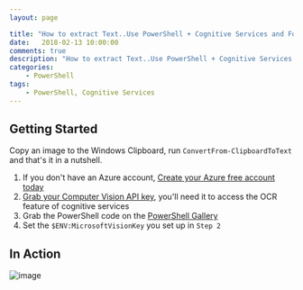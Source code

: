 ```yaml
---
layout: page

title: "How to extract Text..Use PowerShell + Cognitive Services and Follow These Easy Directions"
date:   2018-02-13 10:00:00
comments: true
description: "How to extract Text..Use PowerShell + Cognitive Services and Follow These Easy Directions"
categories:
    - PowerShell
tags:
    - PowerShell, Cognitive Services
---
```


## Getting Started
Copy an image to the Windows Clipboard, run `ConvertFrom-ClipboardToText` and that's it in a nutshell.

1. If you don't have an Azure account, [Create your Azure free account today](https://azure.microsoft.com/en-us/free)
1. [Grab your Computer Vision API key](https://azure.microsoft.com/en-us/try/cognitive-services/), you'll need it to access the OCR feature of cognitive services
1. Grab the PowerShell code on the [PowerShell Gallery](https://www.powershellgallery.com/packages/PSImageToText)
1. Set the `$ENV:MicrosoftVisionKey` you set up in `Step 2`

## In Action
![image](https://raw.githubusercontent.com/dfinke/PSImageToText/master/images/CvtClpToTxt.gif)